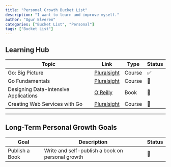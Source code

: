 ```yaml
---
title: "Personal Growth Bucket List"
description: "I want to learn and improve myself."
author: "Ugur Elveren"
categories: ["Bucket List", "Personal"]
tags: ["Bucket List"]
---
```




## Learning Hub
| **Topic**                           | **Link**                                                                                   | **Type**       | **Status** |
|-------------------------------------|-------------------------------------------------------------------------------------------|----------------|------------|
| Go: Big Picture                     | [Pluralsight](https://app.pluralsight.com/library/courses/big-picture-go)                 | Course         | ✅          |
| Go Fundamentals                     | [Pluralsight](https://app.pluralsight.com/library/courses/fundamentals-go)                | Course         | 🔲          |
| Designing Data-Intensive Applications | [O'Reilly](https://www.oreilly.com/library/view/designing-data-intensive-applications/9781491903063/) | Book           | 🔲          |
| Creating Web Services with Go       | [Pluralsight](https://app.pluralsight.com/library/courses/creating-web-services-go)       | Course         | 🔲          |

---

## Long-Term Personal Growth Goals
| **Goal**                              | **Description**                                    | **Status** |
|---------------------------------------|----------------------------------------------------|------------|
| Publish a Book                        | Write and self-publish a book on personal growth   | 🔲         |

